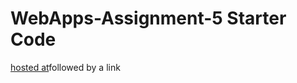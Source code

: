 # WebApps-Assignment-5 Starter Code
[hosted at](https://github.com/44-563-Web-Apps-F22/44563-webapps-assignment-5-Priyankagoud123.git)followed by a link